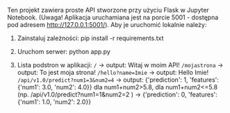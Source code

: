 Ten projekt zawiera proste API stworzone przy użyciu Flask w Jupyter Notebook. (Uwaga! Aplikacja uruchamiana jest na porcie 5001 - dostępna pod adresem http://127.0.0.1:5001/).
Aby je uruchomić lokalnie należy:

1. Zainstaluj zależności:
pip install -r requirements.txt

2. Uruchom serwer:
python app.py

3. Lista podstron w aplikacji:
`/` -> output: Witaj w moim API!
`/mojastrona` -> output: To jest moja strona!
`/hello?name=Imie` -> output: Hello Imie!
`/api/v1.0/predict?num1=3&num2=4` -> output: {'prediction': 1, 'features': {'num1': 3.0, 'num2': 4.0}} dla num1+num2>5.8, dla num1+num2<=5.8 (np. /api/v1.0/predict?num1=1&num2=2 ) -> {'prediction': 0, 'features': {'num1': 1.0, 'num2': 2.0}}
